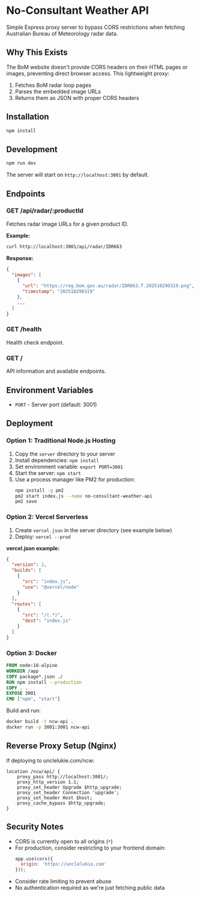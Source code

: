 # No-Consultant Weather API

Simple Express proxy server to bypass CORS restrictions when fetching Australian Bureau of Meteorology radar data.

## Why This Exists

The BoM website doesn't provide CORS headers on their HTML pages or images, preventing direct browser access. This lightweight proxy:

1. Fetches BoM radar loop pages
2. Parses the embedded image URLs
3. Returns them as JSON with proper CORS headers

## Installation

```bash
npm install
```

## Development

```bash
npm run dev
```

The server will start on `http://localhost:3001` by default.

## Endpoints

### GET /api/radar/:productId

Fetches radar image URLs for a given product ID.

**Example:**
```bash
curl http://localhost:3001/api/radar/IDR663
```

**Response:**
```json
{
  "images": [
    {
      "url": "https://reg.bom.gov.au/radar/IDR663.T.202510290319.png",
      "timestamp": "202510290319"
    },
    ...
  ]
}
```

### GET /health

Health check endpoint.

### GET /

API information and available endpoints.

## Environment Variables

- `PORT` - Server port (default: 3001)

## Deployment

### Option 1: Traditional Node.js Hosting

1. Copy the `server` directory to your server
2. Install dependencies: `npm install`
3. Set environment variable: `export PORT=3001`
4. Start the server: `npm start`
5. Use a process manager like PM2 for production:
   ```bash
   npm install -g pm2
   pm2 start index.js --name no-consultant-weather-api
   pm2 save
   ```

### Option 2: Vercel Serverless

1. Create `vercel.json` in the server directory (see example below)
2. Deploy: `vercel --prod`

**vercel.json example:**
```json
{
  "version": 2,
  "builds": [
    {
      "src": "index.js",
      "use": "@vercel/node"
    }
  ],
  "routes": [
    {
      "src": "/(.*)",
      "dest": "index.js"
    }
  ]
}
```

### Option 3: Docker

```dockerfile
FROM node:18-alpine
WORKDIR /app
COPY package*.json ./
RUN npm install --production
COPY . .
EXPOSE 3001
CMD ["npm", "start"]
```

Build and run:
```bash
docker build -t ncw-api .
docker run -p 3001:3001 ncw-api
```

## Reverse Proxy Setup (Nginx)

If deploying to unclelukie.com/ncw:

```nginx
location /ncw/api/ {
    proxy_pass http://localhost:3001/;
    proxy_http_version 1.1;
    proxy_set_header Upgrade $http_upgrade;
    proxy_set_header Connection 'upgrade';
    proxy_set_header Host $host;
    proxy_cache_bypass $http_upgrade;
}
```

## Security Notes

- CORS is currently open to all origins (`*`)
- For production, consider restricting to your frontend domain:
  ```javascript
  app.use(cors({
    origin: 'https://unclelukie.com'
  }));
  ```
- Consider rate limiting to prevent abuse
- No authentication required as we're just fetching public data
